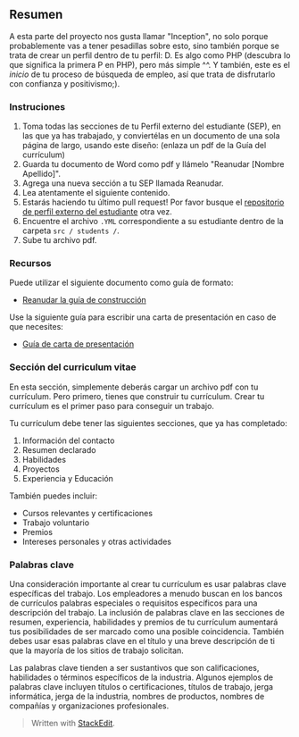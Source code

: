 ## Resumen
A esta parte del proyecto nos gusta llamar "Inception", no solo porque probablemente vas a tener pesadillas sobre esto, sino también porque se trata de crear un perfil dentro de tu perfil: D. Es algo como PHP (descubra lo que significa la primera P en PHP), pero más simple ^^. Y también, este es el *inicio* de tu proceso de búsqueda de empleo, así que trata de disfrutarlo con confianza y positivismo;).

### Instruciones
 1. Toma todas las secciones de tu Perfil externo del estudiante (SEP), en las que ya has trabajado, y conviertélas en un documento de una sola página de largo, usando este diseño: (enlaza un pdf de la Guía del currículum)
 2. Guarda tu documento de Word como pdf y llámelo "Reanudar [Nombre Apellido]".
 3. Agrega una nueva sección a tu SEP llamada Reanudar.
 4. Lea atentamente el siguiente contenido.
 5. Estarás haciendo tu último pull request! Por favor busque el [repositorio de perfil externo del estudiante](https://github.com/4GeeksAcademy/student-external-profile) otra vez.
 6. Encuentre el archivo `.YML` correspondiente a su estudiante dentro de la carpeta `src / students /`.
 7. Sube tu archivo pdf.

### Recursos
Puede utilizar el siguiente documento como guía de formato:
 - [Reanudar la guía de construcción](https://ucarecdn.com/d189146c-89d2-4dff-9c5a-40b7812e55ab/ResumeSetupGuide4Geeks.pdf)

Use la siguiente guía para escribir una carta de presentación en caso de que necesites:
 - [Guía de carta de presentación](https://ucarecdn.com/b2577c7c-f990-4367-a080-f000777f0bdc/4GeeksCoverLetterGuide.pdf)

### Sección del curriculum vitae
En esta sección, simplemente deberás cargar un archivo pdf con tu currículum. Pero primero, tienes que construir tu currículum. Crear tu currículum es el primer paso para conseguir un trabajo.

Tu currículum debe tener las siguientes secciones, que ya has completado:
 1. Información del contacto
 2. Resumen declarado
 3. Habilidades
 4. Proyectos
 5. Experiencia y Educación

También puedes incluir:
 - Cursos relevantes y certificaciones
 - Trabajo voluntario
 - Premios
 - Intereses personales y otras actividades

### Palabras clave
Una consideración importante al crear tu currículum es usar palabras clave específicas del trabajo. Los empleadores a menudo buscan en los bancos de currículos palabras especiales o requisitos específicos para una descripción del trabajo. La inclusión de palabras clave en las secciones de resumen, experiencia, habilidades y premios de tu currículum aumentará tus posibilidades de ser marcado como una posible coincidencia. También debes usar esas palabras clave en el título y una breve descripción de ti que la mayoría de los sitios de trabajo solicitan.

Las palabras clave tienden a ser sustantivos que son calificaciones, habilidades o términos específicos de la industria. Algunos ejemplos de palabras clave incluyen títulos o certificaciones, títulos de trabajo, jerga informática, jerga de la industria, nombres de productos, nombres de compañías y organizaciones profesionales.


> Written with [StackEdit](https://stackedit.io/).
<!--stackedit_data:
eyJoaXN0b3J5IjpbMzYzNjk5MDQ5XX0=
-->